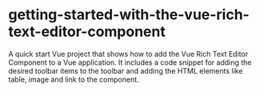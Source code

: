 # getting-started-with-the-vue-rich-text-editor-component
A quick start Vue project that shows how to add the Vue Rich Text Editor Component to a Vue application. It includes a code snippet for adding the desired toolbar items to the toolbar and adding the HTML elements like table, image and link to the component. 
